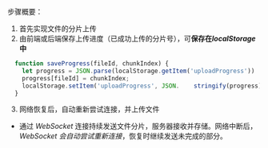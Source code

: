 步骤概要：
1. 首先实现文件的分片上传
2. 由前端或后端保存上传进度（已成功上传的分片号），可**保存在*localStorage*中**
  ```javascript
    function saveProgress(fileId, chunkIndex) {
      let progress = JSON.parse(localStorage.getItem('uploadProgress')) || {};
      progress[fileId] = chunkIndex;
      localStorage.setItem('uploadProgress', JSON.    stringify(progress));
    }
  ```
3. 网络恢复后，自动重新尝试连接，并上传文件

* 通过 *WebSocket* 连接持续发送文件分片，服务器接收并存储。网络中断后，*WebSocket 会自动尝试重新连接*，恢复时继续发送未完成的部分。